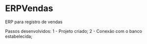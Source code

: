 # ERPVendas
ERP para registro de vendas

Passos desenvolvidos:
  1 - Projeto criado;
  2 - Conexão com o banco estabelecida;
  
